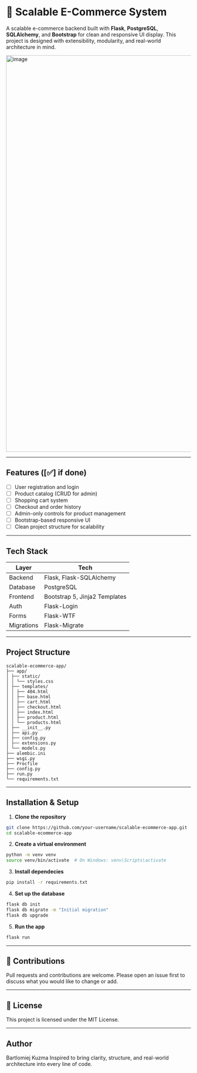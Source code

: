 # 🛒 Scalable E-Commerce System

A scalable e-commerce backend built with **Flask**, **PostgreSQL**, **SQLAlchemy**, and **Bootstrap** for clean and responsive UI display. This project is designed with extensibility, modularity, and real-world architecture in mind.

<img width="1920" height="1080" alt="image" src="https://github.com/user-attachments/assets/ca19ce9b-ad7a-4aac-8774-c81da7a081a7" />

---

## Features ([✅] if done)

- [ ] User registration and login
- [ ] Product catalog (CRUD for admin)
- [ ] Shopping cart system
- [ ] Checkout and order history
- [ ] Admin-only controls for product management
- [ ] Bootstrap-based responsive UI
- [ ] Clean project structure for scalability

---

## Tech Stack

| Layer        | Tech                          |
|--------------|-------------------------------|
| Backend      | Flask, Flask-SQLAlchemy       |
| Database     | PostgreSQL                    |
| Frontend     | Bootstrap 5, Jinja2 Templates |
| Auth         | Flask-Login                   |
| Forms        | Flask-WTF                     |
| Migrations   | Flask-Migrate                 |

---

## Project Structure

```
scalable-ecommerce-app/
├── app/
│ ├── static/
│ │ └── styles.css
│ ├── templates/
│ │ ├── 404.html
│ │ ├── base.html
│ │ ├── cart.html
│ │ ├── checkout.html
│ │ ├── index.html
│ │ ├── product.html
│ │ └── products.html
│ ├── __init__.py
│ ├── api.py
│ ├── config.py
│ ├── extensions.py
│ └── models.py
├── alembic.ini
├── wsgi.py
├── Procfile
├── config.py
├── run.py
└── requirements.txt
```

---

## Installation & Setup

1. **Clone the repository**
```bash
git clone https://github.com/your-username/scalable-ecommerce-app.git
cd scalable-ecommerce-app
```
2. **Create a virtual environment**
```bash
python -m venv venv
source venv/bin/activate  # On Windows: venv\Scripts\activate
```
3. **Install dependecies**
```bash
pip install -r requirements.txt
```
4. **Set up the database**
```bash
flask db init
flask db migrate -m "Initial migration"
flask db upgrade
```
5. **Run the app**
```bash
flask run
```

---

## 🙌 Contributions

Pull requests and contributions are welcome. Please open an issue first to discuss what you would like to change or add.

---

## 📄 License

This project is licensed under the MIT License.

---

## Author

Bartlomiej Kuzma
Inspired to bring clarity, structure, and real-world architecture into every line of code.
